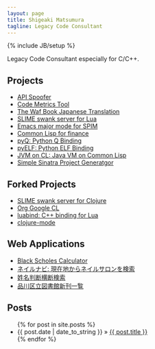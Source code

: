 ```yaml
---
layout: page
title: Shigeaki Matsumura
tagline: Legacy Code Consultant
---
```

{% include JB/setup %}

Legacy Code Consultant especially for C/C++.

## Projects
+ [API Spoofer](https://github.com/matsu911/api_spoofer)
+ [Code Metrics Tool](https://github.com/matsu911/code_metrics)
+ [The Waf Book Japanese Translation](https://github.com/matsu911/waf_book_ja)
+ [SLIME swank server for Lua](https://github.com/matsu911/swank-lua)
+ [Emacs major mode for SPIM](https://github.com/matsu911/spim-mode)
+ [Common Lisp for finance](https://github.com/matsu911/cl-finance)
+ [pyQ: Python Q Binding](https://github.com/matsu911/pyQ)
+ [pyELF: Python ELF Binding](https://github.com/matsu911/pyELF)
+ [JVM on CL: Java VM on Common Lisp](https://github.com/matsu911/jvm-on-cl)
+ [Simple Sinatra Project Generatgor](https://github.com/matsu911/sinatra_pg)

## Forked Projects
+ [SLIME swank server for Clojure](https://github.com/matsu911/swank-clojure)
+ [Org Google CL](https://github.com/matsu911/org-googlecl)
+ [luabind: C++ binding for Lua](https://github.com/matsu911/luabind)
+ [clojure-mode](https://github.com/matsu911/clojure-mode)

## Web Applications
+ [Black Scholes Calculator](app/blackscholes/)
+ [ネイルナビ: 現在地からネイルサロンを検索](http://nailnavi.heroku.com)
+ [姓名判断横断検索](http://seimeihandan.heroku.com)
+ [品川区立図書館新刊一覧](http://library-new-books.herokuapp.com)

## Posts

<ul class="posts">
  {% for post in site.posts %}
    <li><span>{{ post.date | date_to_string }}</span> &raquo; <a href="{{ BASE_PATH }}{{ post.url }}">{{ post.title }}</a></li>
  {% endfor %}
</ul>
